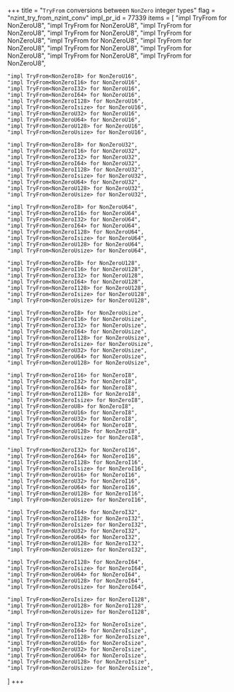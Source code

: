 +++
title = "`TryFrom` conversions between `NonZero` integer types"
flag = "nzint_try_from_nzint_conv"
impl_pr_id = 77339
items = [
    "impl TryFrom<NonZeroI8> for NonZeroU8",
    "impl TryFrom<NonZeroI16> for NonZeroU8",
    "impl TryFrom<NonZeroI32> for NonZeroU8",
    "impl TryFrom<NonZeroI64> for NonZeroU8",
    "impl TryFrom<NonZeroI128> for NonZeroU8",
    "impl TryFrom<NonZeroIsize> for NonZeroU8",
    "impl TryFrom<NonZeroU16> for NonZeroU8",
    "impl TryFrom<NonZeroU32> for NonZeroU8",
    "impl TryFrom<NonZeroU64> for NonZeroU8",
    "impl TryFrom<NonZeroU128> for NonZeroU8",
    "impl TryFrom<NonZeroUsize> for NonZeroU8",

    "impl TryFrom<NonZeroI8> for NonZeroU16",
    "impl TryFrom<NonZeroI16> for NonZeroU16",
    "impl TryFrom<NonZeroI32> for NonZeroU16",
    "impl TryFrom<NonZeroI64> for NonZeroU16",
    "impl TryFrom<NonZeroI128> for NonZeroU16",
    "impl TryFrom<NonZeroIsize> for NonZeroU16",
    "impl TryFrom<NonZeroU32> for NonZeroU16",
    "impl TryFrom<NonZeroU64> for NonZeroU16",
    "impl TryFrom<NonZeroU128> for NonZeroU16",
    "impl TryFrom<NonZeroUsize> for NonZeroU16",

    "impl TryFrom<NonZeroI8> for NonZeroU32",
    "impl TryFrom<NonZeroI16> for NonZeroU32",
    "impl TryFrom<NonZeroI32> for NonZeroU32",
    "impl TryFrom<NonZeroI64> for NonZeroU32",
    "impl TryFrom<NonZeroI128> for NonZeroU32",
    "impl TryFrom<NonZeroIsize> for NonZeroU32",
    "impl TryFrom<NonZeroU64> for NonZeroU32",
    "impl TryFrom<NonZeroU128> for NonZeroU32",
    "impl TryFrom<NonZeroUsize> for NonZeroU32",

    "impl TryFrom<NonZeroI8> for NonZeroU64",
    "impl TryFrom<NonZeroI16> for NonZeroU64",
    "impl TryFrom<NonZeroI32> for NonZeroU64",
    "impl TryFrom<NonZeroI64> for NonZeroU64",
    "impl TryFrom<NonZeroI128> for NonZeroU64",
    "impl TryFrom<NonZeroIsize> for NonZeroU64",
    "impl TryFrom<NonZeroU128> for NonZeroU64",
    "impl TryFrom<NonZeroUsize> for NonZeroU64",

    "impl TryFrom<NonZeroI8> for NonZeroU128",
    "impl TryFrom<NonZeroI16> for NonZeroU128",
    "impl TryFrom<NonZeroI32> for NonZeroU128",
    "impl TryFrom<NonZeroI64> for NonZeroU128",
    "impl TryFrom<NonZeroI128> for NonZeroU128",
    "impl TryFrom<NonZeroIsize> for NonZeroU128",
    "impl TryFrom<NonZeroUsize> for NonZeroU128",

    "impl TryFrom<NonZeroI8> for NonZeroUsize",
    "impl TryFrom<NonZeroI16> for NonZeroUsize",
    "impl TryFrom<NonZeroI32> for NonZeroUsize",
    "impl TryFrom<NonZeroI64> for NonZeroUsize",
    "impl TryFrom<NonZeroI128> for NonZeroUsize",
    "impl TryFrom<NonZeroIsize> for NonZeroUsize",
    "impl TryFrom<NonZeroU32> for NonZeroUsize",
    "impl TryFrom<NonZeroU64> for NonZeroUsize",
    "impl TryFrom<NonZeroU128> for NonZeroUsize",

    "impl TryFrom<NonZeroI16> for NonZeroI8",
    "impl TryFrom<NonZeroI32> for NonZeroI8",
    "impl TryFrom<NonZeroI64> for NonZeroI8",
    "impl TryFrom<NonZeroI128> for NonZeroI8",
    "impl TryFrom<NonZeroIsize> for NonZeroI8",
    "impl TryFrom<NonZeroU8> for NonZeroI8",
    "impl TryFrom<NonZeroU16> for NonZeroI8",
    "impl TryFrom<NonZeroU32> for NonZeroI8",
    "impl TryFrom<NonZeroU64> for NonZeroI8",
    "impl TryFrom<NonZeroU128> for NonZeroI8",
    "impl TryFrom<NonZeroUsize> for NonZeroI8",

    "impl TryFrom<NonZeroI32> for NonZeroI16",
    "impl TryFrom<NonZeroI64> for NonZeroI16",
    "impl TryFrom<NonZeroI128> for NonZeroI16",
    "impl TryFrom<NonZeroIsize> for NonZeroI16",
    "impl TryFrom<NonZeroU16> for NonZeroI16",
    "impl TryFrom<NonZeroU32> for NonZeroI16",
    "impl TryFrom<NonZeroU64> for NonZeroI16",
    "impl TryFrom<NonZeroU128> for NonZeroI16",
    "impl TryFrom<NonZeroUsize> for NonZeroI16",

    "impl TryFrom<NonZeroI64> for NonZeroI32",
    "impl TryFrom<NonZeroI128> for NonZeroI32",
    "impl TryFrom<NonZeroIsize> for NonZeroI32",
    "impl TryFrom<NonZeroU32> for NonZeroI32",
    "impl TryFrom<NonZeroU64> for NonZeroI32",
    "impl TryFrom<NonZeroU128> for NonZeroI32",
    "impl TryFrom<NonZeroUsize> for NonZeroI32",

    "impl TryFrom<NonZeroI128> for NonZeroI64",
    "impl TryFrom<NonZeroIsize> for NonZeroI64",
    "impl TryFrom<NonZeroU64> for NonZeroI64",
    "impl TryFrom<NonZeroU128> for NonZeroI64",
    "impl TryFrom<NonZeroUsize> for NonZeroI64",

    "impl TryFrom<NonZeroIsize> for NonZeroI128",
    "impl TryFrom<NonZeroU128> for NonZeroI128",
    "impl TryFrom<NonZeroUsize> for NonZeroI128",

    "impl TryFrom<NonZeroI32> for NonZeroIsize",
    "impl TryFrom<NonZeroI64> for NonZeroIsize",
    "impl TryFrom<NonZeroI128> for NonZeroIsize",
    "impl TryFrom<NonZeroU16> for NonZeroIsize",
    "impl TryFrom<NonZeroU32> for NonZeroIsize",
    "impl TryFrom<NonZeroU64> for NonZeroIsize",
    "impl TryFrom<NonZeroU128> for NonZeroIsize",
    "impl TryFrom<NonZeroUsize> for NonZeroIsize",
]
+++
